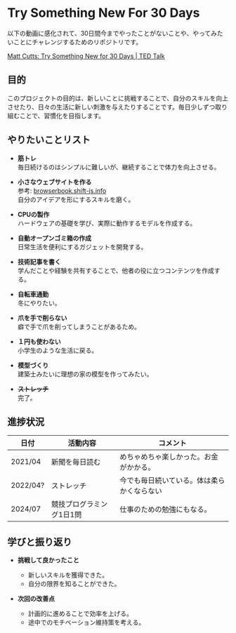 # Try Something New For 30 Days

以下の動画に感化されて、30日間今までやったことがないことや、やってみたいことにチャレンジするためのリポジトリです。

[Matt Cutts: Try Something New for 30 Days | TED Talk](https://www.ted.com/talks/matt_cutts_try_something_new_for_30_days?subtitle=en)

## 目的

このプロジェクトの目的は、新しいことに挑戦することで、自分のスキルを向上させたり、日々の生活に新しい刺激を与えたりすることです。毎日少しずつ取り組むことで、習慣化を目指します。

## やりたいことリスト

- **筋トレ**  
  毎日続けるのはシンプルに難しいが、継続することで体力を向上させる。

- **小さなウェブサイトを作る**  
  参考: [browserbook.shift-js.info](https://browserbook.shift-js.info/)  
  自分のアイデアを形にするスキルを磨く。

- **CPUの製作**  
  ハードウェアの基礎を学び、実際に動作するモデルを作成する。

- **自動オープンゴミ箱の作成**  
  日常生活を便利にするガジェットを開発する。

- **技術記事を書く**  
  学んだことや経験を共有することで、他者の役に立つコンテンツを作成する。

- **自転車通勤**  
  冬にやりたい。

- **爪を手で削らない**  
  癖で手で爪を削ってしまうことがあるため。

- **１円も使わない**　  
  小学生のような生活に戻る。

- **模型づくり**  
  建築士みたいに理想の家の模型を作ってみたい。

- **~~ストレッチ~~**  
  完了。

## 進捗状況

| 日付       | 活動内容                     | コメント                    |
|------------|------------------------------|-----------------------------|
| 2021/04    | 新聞を毎日読む              | めちゃめちゃ楽しかった。お金がかかる。      |
| 2022/04? | ストレッチ           | 今でも毎日続いている。体は柔らかくならない |
| 2024/07    | 競技プログラミング1日1問           | 仕事のための勉強にもなる。  |

<!-- | YYYY/MM/DD | CPUの設計図を描く           | 概念が難しく時間がかかった  | -->
<!-- | YYYY/MM/DD | ゴミ箱のプロトタイプ作成      | センサーの調整が必要        | -->
<!-- | YYYY/MM/DD | 技術記事の下書き完成         | 内容をもっと具体的にする必要がある | -->

## 学びと振り返り

- **挑戦して良かったこと**  
  - 新しいスキルを獲得できた。
  - 自分の限界を知ることができた。

- **次回の改善点**  
  - 計画的に進めることで効率を上げる。
  - 途中でのモチベーション維持策を考える。
